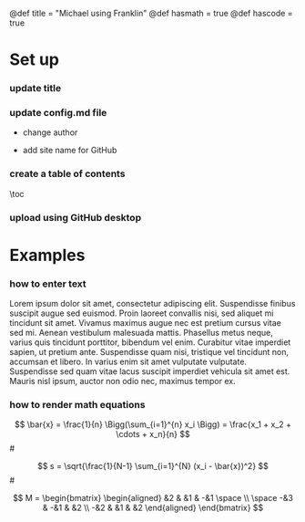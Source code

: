 @def title = "Michael using Franklin"
@def hasmath = true
@def hascode = true

# Set up
### update title
### update config.md file

* change author

* add site name for GitHub

### create a table of contents 
\toc

### upload using GitHub desktop

# Examples
### how to enter text
Lorem ipsum dolor sit amet, consectetur adipiscing elit. Suspendisse finibus suscipit augue sed euismod. Proin laoreet convallis nisi, sed aliquet mi tincidunt sit amet. Vivamus maximus augue nec est pretium cursus vitae sed mi. Aenean vestibulum malesuada mattis. Phasellus metus neque, varius quis tincidunt porttitor, bibendum vel enim. Curabitur vitae imperdiet sapien, ut pretium ante. Suspendisse quam nisi, tristique vel tincidunt non, accumsan et libero. In varius enim sit amet vulputate vulputate. Suspendisse sed quam vitae lacus suscipit imperdiet vehicula sit amet est. Mauris nisl ipsum, auctor non odio nec, maximus tempor ex.

### how to render math equations

$$ \bar{x} = \frac{1}{n} \Bigg(\sum_{i=1}^{n} x_i \Bigg) = \frac{x_1 + x_2 + \cdots + x_n}{n} $$ #

$$ s = \sqrt{\frac{1}{N-1} \sum_{i=1}^{N} (x_i - \bar{x})^2} $$ #

$$
    M = 
        \begin{bmatrix}
            \begin{aligned}
                &2 & &1 & -&1 \space \\
                \space -&3 & -&1 & &2 \\
                -&2 & &1 & &2
            \end{aligned}
        \end{bmatrix}
$$

<!-- # Franklin syntax sandbox

This page is meant as a sandbox for Franklin Syntax so that you can quickly practice or experience things.

## Sandbox

Write whatever you want here to practice Franklin Syntax:

```julia:./ex1
using LinearAlgebra, Random
Random.seed!(135)
a, b = randn(50), randn(50)
println(dot(a, b))
println(sum(ai * bi for (ai, bi) ∈ zip(a, b)))
```

\output{./ex1}

(yet another example that floating point arithmetics can be complicated).

$$ \forall x \in \R:\quad \scal{x, x} \ge 0 $$

\newcommand{\E}{\mathbb E}

Surely some people remember the ordering, but I always forget:

$$ \varphi(\E[X]) \le \E[\varphi(X)] $$

for $\varphi$ convex. -->
